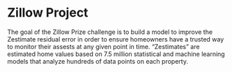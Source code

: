 # Zillow Project

The goal of the Zillow Prize challenge is to build a model to improve the Zestimate residual error in order to ensure homeowners have a trusted way to monitor their assests at any given point in time. “Zestimates” are estimated home values based on 7.5 million statistical and machine learning models that analyze hundreds of data points on each property.



